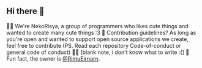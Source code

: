 ## Hi there 👋

🙋‍♀️ We're NekoRisya, a group of programmers who likes cute things and wanted to create many cute things :3
🌈 Contribution guidelines? As long as you're open and wanted to support open source applications we create, feel free to contribute
   (PS. Read each repository Code-of-conduct or general code of conduct)
👩‍💻 [blank note, i don't know what to write :(]
🍿 Fun fact, the owner is [@RimuEirnarn](https://github.com/RimuEirnarn).
